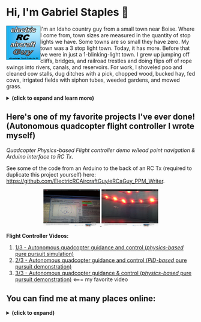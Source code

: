 
# Hi, I'm Gabriel Staples 👋

<img align="left" width="18%" src="eRCaGuy_logo.png">

I'm an Idaho country guy from a small town near Boise. Where I come from, town sizes are measured in the quantity of stop lights we have. Some towns are so small they have zero. My town was a 3 stop light town. Today, it has more. Before that we were in just a 1-blinking-light town. I grew up jumping off cliffs, bridges, and railroad trestles and doing flips off of rope swings into rivers, canals, and reservoirs. For work, I shoveled poo and cleaned cow stalls, dug ditches with a pick, chopped wood, bucked hay, fed cows, irrigated fields with siphon tubes, weeded gardens, and mowed grass.

<details>
<summary><b>(click to expand and learn more)</b></summary>

Now, I live in the San Francisco Bay area and work in San Francisco. I'm trying to balance my life somehow as a husband, father, active Christian, and multi-faceted engineer. When I'm not busy trying to figure out how to better learn my job as a [senior embedded software engineer][linkedin], I'm trying to spend time with my two kids and wife, figure out how to make a Jekyll-based [website so I can write about my thoughts](https://gabrielstaples.com), and spend some time [flying my radio-controlled airplanes][3dhawk] or building or creating something.

I also programmed this gadget and [sell it on Amazon](https://www.amazon.com/Computa-Pranksta-Keyboard-Device-50-Settings/dp/B06ZYZ2GTB/ref=as_li_ss_tl?ie=UTF8&linkCode=ll1&tag=wwwel-20&linkId=d0d2f1c2c4c1ad77d6de98d905f00ce7&language=en_US), and trying to do the business side of things and [handle customer support](https://github.com/ElectricRCAircraftGuy/eRCaGuy_ComputaPranksta_Support) takes a lot of my spare time.

I am big into RC aircraft and embedded programming. Very fun stuff. I _love_ airplanes and all things that fly! I _love_ building control systems to make autonomous vehicles autonomous. I'm an aeronautical engineer by trade, but I also do a lot with electronics, electrical engineering, and computer science/programming (including a lot with C/C++ in Arduino and some lower-level AVR code). That's how I got my job I have today. Here's my website, with some articles on the aforementioned topics, showing a tiny subset of my work: http://www.ElectricRCAircraftGuy.com. More recently, I created https://gabrielstaples.com to have an avenue to write about anything.

I strive to be a [polyglot](https://www.wordreference.com/definition/polyglot). I have studied both _foreign languages_ and _programming languages_ many thousands of hours.

> I speak English. (Hablo inglés.) (Je parle anglais.) (أنا أتكام الإنجليزية.)  
> Hablo español. (I speak Spanish.) (Je parle espagnol.) (أنا أتكلم الاِسبانية.)  
> Je parle un peu de français. (I speak some French.) (Hablo algo de francés.) (أنا أتكلم بعض الفرنسية.)  
> انا اتكلم العربية قليلاً جداً. (I speak Arabic very little.) (Hablo muy poco de árabe.) (Je parle un petit peu l'arabe.)  

I love learning about foreign people, eating foreign foods, and speaking foreign languages. I have put many thousands of hours into foreign language study--just as I have done for aeronautical engineering, electrical engineering, programming, electronics, and controls. I speak Spanish really well and have even helped translate official medical training documents. French is my next best, and is my current area of study. Next comes Portuguese, which I have the least formal training in, but speak next best because it's like a blend of Spanish and French. Lastly, comes Arabic. Although I technically have a minor in it, I'm not conversational in the slightest. Nevertheless, I can read and write it, and I know the alphabet. I have put a great deal of effort into proper pronunciation so I can read and write and make all the sounds. 

</details>

## Here's one of my favorite projects I've ever done! (Autonomous quadcopter flight controller I wrote myself)

_Quadcopter Physics-based Flight controller demo w/lead point navigation & Arduino interface to RC Tx_. 

See some of the code from an Arduino to the back of an RC Tx (required to duplicate this project yourself) here: https://github.com/ElectricRCAircraftGuy/eRCaGuy_PPM_Writer.

<p align="center" width="100%">
    <a href="https://youtu.be/H5kXzpPFdII?t=77">
        <img width="30%" src="quadcopter3-1.jpg"> 
    </a>
    <a href="https://youtu.be/H5kXzpPFdII?t=224">
        <img width="30%" src="quadcopter3-2.jpg"> 
    </a>
</p>

**Flight Controller Videos:**

1. [1/3 - Autonomous quadcopter guidance and control (*physics-based* pure pursuit simulation)][quadcopter1]
1. [2/3 - Autonomous quadcopter guidance and control (*PID-based* pure pursuit demonstration)][quadcopter2]
1. [3/3 - Autonomous quadcopter guidance & control (*physics-based* pure pursuit demonstration)][quadcopter3] <=== my favorite video

## You can find me at many places online:

<details>
<summary><b>(click to expand)</b></summary>

1. **My Websites**: 
    - [**GabrielStaples.com**](https://GabrielStaples.com) - my newest and current, anything-I-want Jekyll-based website. Topics I write about here include engineering and programming of course, but I want this to literally be a place I can write about _anything_, so it will also cover some of my thoughts and knowledge on finances and life skills, such as general computer skills, refinancing a house, calculating loan costs, and fixing my bike or phone. It is also where I can write about politics and religion. This is a website that is truly my own. Being a Jekyll site, this also allows me to write in markdown (same as this readme itself), which makes writing less burdensome. 
    - [**ElectricRCAircraftGuy.com**](http://www.ElectricRCAircraftGuy.com) - my slightly-older, general-purpose engineering and programming website. <details> <summary>Examples of some of my more-popular articles (click to expand):</summary>
        1. [Restoring/Recharging Over-discharged LiPo (Lithium Polymer) Batteries!](https://www.electricrcaircraftguy.com/2014/10/restoring-over-discharged-LiPos.html)
        1. [Parallel Charging Your LiPo Batteries](https://www.electricrcaircraftguy.com/2013/01/parallel-charging-your-lipo-batteries_22.html)
        1. [The Power of Arduino](https://www.electricrcaircraftguy.com/2014/01/the-power-of-arduino.html)
        1. [Propeller Static & Dynamic Thrust Calculation - Part 1 of 2](https://www.electricrcaircraftguy.com/2013/09/propeller-static-dynamic-thrust-equation.html)
        1. [Arduino Power, Current, and Voltage Limitations](https://www.electricrcaircraftguy.com/2014/02/arduino-power-current-and-voltage.html)
        1. [Using the Arduino Uno’s built-in 10-bit to 16+-bit ADC (Analog to Digital Converter)](https://www.electricrcaircraftguy.com/2014/05/using-arduino-unos-built-in-16-bit-adc.html)
        1. [Arduino micros() function with 0.5us precision - using my Timer2_Counter Library](https://www.electricrcaircraftguy.com/2014/02/Timer2Counter-more-precise-Arduino-micros-function.html)
    - [**OldSite.ElectricRCAircraftGuy.com**](http://oldsite.electricrcaircraftguy.com/) - my oldest website, with various useful articles which are still found here and only here. See the navigation links in the top-left corner for more articles. Examples:
        - [Page 6: Helicopter Control Explanation (Gyroscopic Precession)](http://oldsite.electricrcaircraftguy.com/page-6-helicopter-control-explanation-gyroscopic-precession)
1. **Forums & Community Sites (these are just a few)**:
    - [**Gumroad.com--@gabrielstaples**](https://gumroad.com/gabrielstaples) - download some things I've made here. Note: Gumroad is intended to be a place you can BUY (pay $$ for) things. So, I have some downloads for sale here, though most are _no cost_ ($0.00) but allow an _optional_ payment or "donation" to support my work if you so choose. 
    - [**Instructables.com--@ElectricRCAircraftGuy**](https://www.instructables.com/member/ElectricRCAircraftGuy/instructables/) - see my Instructables articles here
    - [**FliteTest.com--@panther3001**](https://www.flitetest.com/authors/panther3001) - see my FliteTest articles here
    - [**RCGroups.com--@panther3001**](https://www.rcgroups.com/forums/member.php?u=337946)
    - [**Forum.arduino.cc--@panther3001**](https://forum.arduino.cc/index.php?action=profile;u=176611)
1. [**LinkedIn**][linkedin]
    - Please don't try to add me as a connection unless I can vouch for your skills.
1. [**All of my "Stack Exchange" Sites**](https://stackexchange.com/users/3032157/gabriel-staples?tab=accounts) <details> <summary>(click to expand)</summary>
    - Stack Overflow
    - Ask Ubuntu
    - Arduino
    - Super User
    - Electrical Engineering
    - Unit & Linux
    - etc.
1. [**GitHub**](https://github.com/ElectricRCAircraftGuy)
1. [**YouTube--@eRCaGuy** (ElectricRCAircraftGuy) Channel](https://www.youtube.com/ElectricRCAircraftGuy). Examples:
    - [Hovering HobbyKing/Nitroplanes 3D Hawk for 4.5 min. Straight, at night!][3dhawk]
1. [**Instagram--@ercaguy**](https://www.instagram.com/ercaguy/)
1. **Twitter**: 
    - [**Twitter (Hobby)--@eRCaGuy**](https://twitter.com/eRCaGuy)
    - [**Twitter (Personal)--@GabrielStaples3**](https://twitter.com/GabrielStaples3)

</details>


  [quadcopter1]: https://www.youtube.com/watch?v=LjuPA43HceQ
  [quadcopter2]: https://www.youtube.com/watch?v=wY3oh2GIfCI
  [quadcopter3]: https://www.youtube.com/watch?v=H5kXzpPFdII&t=35s
  [linkedin]: https://www.linkedin.com/in/gabriel-staples/
  [3dhawk]: https://www.youtube.com/watch?v=nyqrlkpBXmY&t=3s


<!--
**ElectricRCAircraftGuy/ElectricRCAircraftGuy** is a ✨ _special_ ✨ repository because its `README.md` (this file) appears on your GitHub profile.

Here are some ideas to get you started:

- 🔭 I’m currently working on ...
- 🌱 I’m currently learning ...
- 👯 I’m looking to collaborate on ...
- 🤔 I’m looking for help with ...
- 💬 Ask me about ...
- 📫 How to reach me: ...
- 😄 Pronouns: ...
- ⚡ Fun fact: ...
-->

